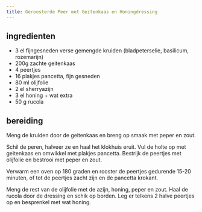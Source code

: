 ```yaml
---
title: Geroosterde Peer met Geitenkaas en Honingdressing
---
```


##  ingredienten

* 3 el fijngesneden verse gemengde kruiden (bladpeterselie, basilicum, rozemarijn)
* 200g zachte geitenkaas
* 4 peertjes
* 16 plakjes pancetta, fijn gesneden
* 80 ml olijfolie
* 2 el sherryazijn
* 3 el honing + wat extra
* 50 g rucola

##  bereiding

Meng de kruiden door de geitenkaas en breng op smaak met peper en zout.

Schil de peren, halveer ze en haal het klokhuis eruit. Vul de holte op met geitenkaas en omwikkel met plakjes pancetta. Bestrijk de peertjes met olijfolie en bestrooi met peper en zout. 

Verwarm een oven op 180 graden en rooster de peertjes gedurende 15-20 minuten, of tot de peertjes zacht zijn en de pancetta krokant. 

Meng de rest van de olijfolie met de azijn, honing, peper en zout. Haal de rucola door de dressing en schik op borden. Leg er telkens 2 halve peertjes op en besprenkel met wat honing.

